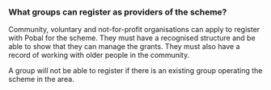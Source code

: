 ###  What groups can register as providers of the scheme?

Community, voluntary and not-for-profit organisations can apply to register
with Pobal for the scheme. They must have a recognised structure and be able
to show that they can manage the grants. They must also have a record of
working with older people in the community.

A group will not be able to register if there is an existing group operating
the scheme in the area.
